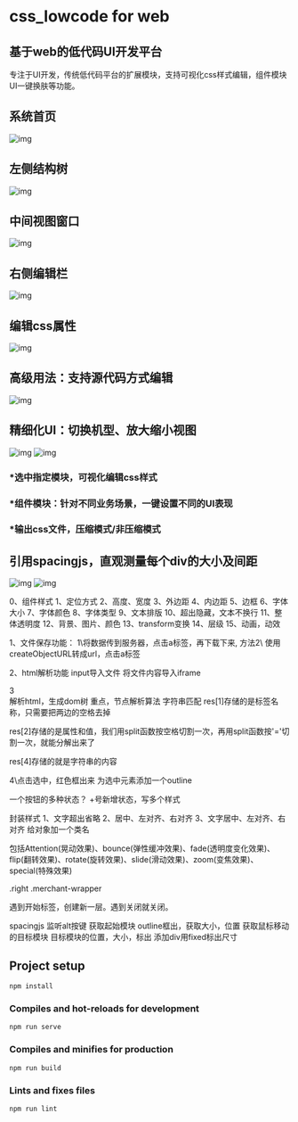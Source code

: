 # css_lowcode for web

## 基于web的低代码UI开发平台
专注于UI开发，传统低代码平台的扩展模块，支持可视化css样式编辑，组件模块UI一键换肤等功能。

## 系统首页
![img](./demo/index.png)

## 左侧结构树
![img](./demo/structure.png)

## 中间视图窗口
![img](./demo/view.png)

## 右侧编辑栏
![img](./demo/edit.png)


## 编辑css属性
![img](./demo/edit.png)


## 高级用法：支持源代码方式编辑
![img](./demo/source_edit.png)

## 精细化UI：切换机型、放大缩小视图
![img](./demo/phone-edit.png)
![img](./demo/phone-edit2.png)



### *选中指定模块，可视化编辑css样式

### *组件模块：针对不同业务场景，一键设置不同的UI表现

### *输出css文件，压缩模式/非压缩模式


## 引用spacingjs，直观测量每个div的大小及间距
![img](./demo/spacing1.png)
![img](./demo/spacing2.png)


0、组件样式
1、定位方式
2、高度、宽度
3、外边距
4、内边距
5、边框
6、字体大小
7、字体颜色
8、字体类型
9、文本排版
10、超出隐藏，文本不换行
11、整体透明度
12、背景、图片、颜色
13、transform变换
14、层级
15、动画，动效





1、文件保存功能：
1\将数据传到服务器，点击a标签，再下载下来,
方法2\ 使用createObjectURL转成url，点击a标签


2、html解析功能
input导入文件
将文件内容导入iframe

3\
解析html，生成dom树
重点，节点解析算法
字符串匹配
res[1]存储的是标签名称，只需要把两边的空格去掉

res[2]存储的是属性和值，我们用split函数按空格切割一次，再用split函数按'='切割一次，就能分解出来了

res[4]存储的就是字符串的内容

4\点击选中，红色框出来
为选中元素添加一个outline



一个按钮的多种状态？
+号新增状态，写多个样式



封装样式
1、文字超出省略
2、居中、左对齐、右对齐
3、文字居中、左对齐、右对齐
给对象加一个类名


包括Attention(晃动效果)、bounce(弹性缓冲效果)、fade(透明度变化效果)、flip(翻转效果)、rotate(旋转效果)、slide(滑动效果)、zoom(变焦效果)、special(特殊效果)

.right .merchant-wrapper 


遇到开始标签，创建新一层。遇到关闭就关闭。
<html>
  <body>
  </body>
</html>

spacingjs
监听alt按键
获取起始模块
outline框出，获取大小，位置
获取鼠标移动的目标模块
目标模块的位置，大小，标出
添加div用fixed标出尺寸




## Project setup
```
npm install
```

### Compiles and hot-reloads for development
```
npm run serve
```

### Compiles and minifies for production
```
npm run build
```

### Lints and fixes files
```
npm run lint
```